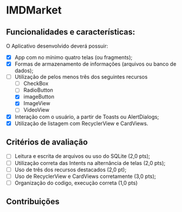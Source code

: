 # IMDMarket

## Funcionalidades e características:

O Aplicativo desenvolvido deverá possuir:

- [x] App com no mínimo quatro telas (ou fragments);
- [x] Formas de armazenamento de informações (arquivos ou banco de dados);
- [ ] Utilização de pelos menos três dos seguintes recursos
    - [ ] CheckBox
    - [ ] RadioButton
    - [x] imageButton
    - [x] ImageView
    - [ ] VideoView
- [x] Interação com o usuário, a partir de Toasts ou AlertDialogs;
- [x] Utilização de listagem com RecyclerView e CardViews.

## Critérios de avaliação

- [ ] Leitura e escrita de arquivos ou uso do SQLite (2,0 pts);
- [ ] Utilização correta das Intents na alternância de telas (2,0 pts);
- [ ] Uso de três dos recursos destacados (2,0 pt);
- [ ] Uso de RecyclerView e CardViews corretamente (3,0 pts);
- [ ] Organização do codigo, execução correta (1,0 pts)

## Contribuições